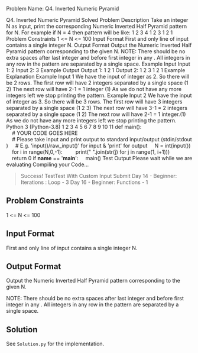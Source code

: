 Problem Name: Q4. Inverted Numeric Pyramid

Q4. Inverted Numeric Pyramid
Solved
Problem Description
Take an integer N as input, print the corresponding Numeric Inverted Half Pyramid pattern for N.
For example if N = 4 then pattern will be like:
1 2 3 4
1 2 3
1 2
1
Problem Constraints
1 <= N <= 100
Input Format
First and only line of input contains a single integer N.
Output Format
Output the Numeric Inverted Half Pyramid pattern corresponding to the given N.
NOTE: There should be no extra spaces after last integer and before first integer in any . All integers in any row in the pattern are separated by a single space.
Example Input
Input 1:
 2
Input 2:
 3
Example Output
Output 1:
1 2
1
Output 2:
1 2 3
1 2
1
Example Explanation
 Example Input 1
 We have the input of integer as 2. So there will be 2 rows. 
 The first row will have 2 integers separated by a single space (1 2)
 The next row will have 2-1 = 1 integer (1)
 As we do not have any more integers left we stop printing the pattern.
 Example Input 2
 We have the input of integer as 3. So there will be 3 rows. 
 The first row will have 3 integers separated by a single space (1 2 3)
 The next row will have 3-1 = 2 integers separated by a single space (1 2)
 The next row will have 2-1 = 1 integer.(1)
 As we do not have any more integers left we stop printing the pattern.
Python 3 (Python-3.8)
1
2
3
4
5
6
7
8
9
10
11
def main():
    # YOUR CODE GOES HERE
    # Please take input and print output to standard input/output (stdin/stdout)
    # E.g. 'input()/raw_input()' for input & 'print' for output
    N = int(input())
    for i in range(N,0,-1):
        print(" ".join(str(j) for j in range(1, i+1))) 
    return 0
if __name__ == '__main__':
    main()
Test Output
Please wait while we are evaluating
Compiling your Code...
> Success!
TestTest With Custom Input
Submit
Day 14 - Beginner: Iterations : Loop - 3
Day 16 - Beginner: Functions - 1

## Problem Constraints

1 <= N <= 100

## Input Format

First and only line of input contains a single integer N.

## Output Format

Output the Numeric Inverted Half Pyramid pattern corresponding to the given N.

NOTE: There should be no extra spaces after last integer and before first integer in any . All integers in any row in the pattern are separated by a single space.

## Solution

See `Solution.py` for the implementation.